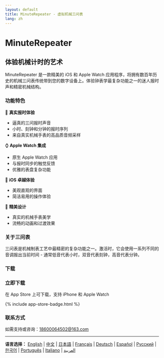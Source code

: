 ```yaml
---
layout: default
title: MinuteRepeater - 虚拟机械三问表
lang: zh
---
```


# MinuteRepeater
## 体验机械计时的艺术

MinuteRepeater 是一款精美的 iOS 和 Apple Watch 应用程序，将拥有数百年历史的机械三问表传统带到您的数字设备上。体验钟表学最复杂功能之一的迷人报时声和精密机械结构。

### 功能特色

🎵 **真实报时体验**
- 逼真的三问报时声音
- 小时、刻钟和分钟的报时序列
- 来自真实机械手表的高品质音频采样

⌚ **Apple Watch 集成**
- 原生 Apple Watch 应用
- 与报时同步的触觉反馈
- 优雅的表盘复杂功能

📱 **iOS 卓越体验**
- 美观直观的界面
- 简洁易用的操作体验

🎨 **精美设计**
- 真实的机械手表美学
- 流畅的动画和过渡效果

### 关于三问表

三问表是机械制表工艺中最精密的复杂功能之一。激活时，它会使用一系列不同的音调报出当前时间 - 通常低音代表小时，双音代表刻钟，高音代表分钟。

### 下载

<div class="download-section">
<h3>立即下载</h3>
<p>在 App Store 上可下载，支持 iPhone 和 Apple Watch</p>
{% include app-store-badge.html %}
</div>

### 联系方式

如需支持或咨询：[18600064502@163.com](mailto:18600064502@163.com)

---

**语言选择：** [English](/) | [中文](/zh) | [日本語](/ja) | [Français](/fr) | [Deutsch](/de) | [Español](/es) | [Русский](/ru) | [한국어](/ko) | [Português](/pt) | [Italiano](/it) | [العربية](/ar)